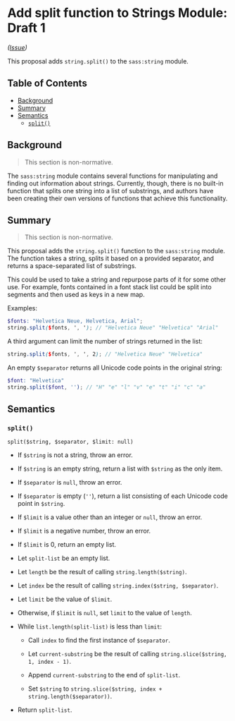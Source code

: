# Add split function to Strings Module: Draft 1

*([Issue](https://github.com/sass/sass/issues/1950))*

This proposal adds `string.split()` to the `sass:string` module.

## Table of Contents

* [Background](#background)
* [Summary](#summary)
* [Semantics](#semantics)
  * [`split()`](#split)

## Background

> This section is non-normative.

The `sass:string` module contains several functions for
manipulating and finding out information about strings.
Currently, though, there is no built-in function that splits
one string into a list of substrings, and authors have been
creating their own versions of functions that achieve this
functionality.

## Summary

> This section is non-normative.

This proposal adds the `string.split()` function to the
`sass:string` module. The function takes a string, splits it
based on a provided separator, and returns a space-separated
list of substrings.

This could be used to take a string and repurpose
parts of it for some other use. For example, fonts 
contained in a font stack list could be split into segments and 
then used as keys in a new map. 

Examples:

```scss
$fonts: "Helvetica Neue, Helvetica, Arial";
string.split($fonts, ', '); // "Helvetica Neue" "Helvetica" "Arial"
```

A third argument can limit the number of strings 
returned in the list:

```scss
string.split($fonts, ', ', 2); // "Helvetica Neue" "Helvetica"
```


An empty `$separator` returns all Unicode code points in the original string:

```scss
$font: "Helvetica"
string.split($font, ''); // "H" "e" "l" "v" "e" "t" "i" "c" "a"
```


## Semantics

### `split()`

```
split($string, $separator, $limit: null)
```

* If `$string` is not a string, throw an error.

* If `$string` is an empty string, return a list with `$string` as the only item.

* If `$separator` is `null`, throw an error.

* If `$separator` is empty (`''`), return a list consisting of each Unicode code point in `$string`.

* If `$limit` is a value other than an integer or `null`, throw an error.

* If `$limit` is a negative number, throw an error. 

* If `$limit` is 0, return an empty list.

* Let `split-list` be an empty list.

* Let `length` be the result of calling `string.length($string)`.

* Let `index` be the result of calling `string.index($string, $separator)`.

* Let `limit` be the value of `$limit`.

* Otherwise, if `$limit` is `null`, set `limit` to the value of `length`.

* While `list.length(split-list)` is less than `limit`:

    * Call `index` to find the first instance of `$separator`.

    * Let `current-substring` be the result of calling 
    `string.slice($string, 1, index - 1)`.

    * Append `current-substring` to the end of `split-list`.
    
    * Set `$string` to `string.slice($string, index + string.length($separator))`.

* Return `split-list`.
